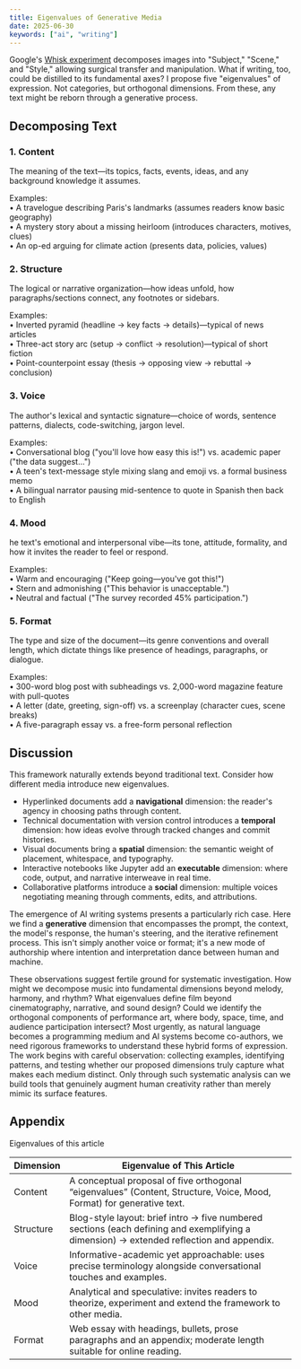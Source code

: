 ```yaml
---
title: Eigenvalues of Generative Media
date: 2025-06-30
keywords: ["ai", "writing"]
---
```


Google's [Whisk experiment](https://blog.google/technology/google-labs/whisk/) decomposes images into "Subject," "Scene," and "Style," allowing surgical transfer and manipulation. What if writing, too, could be distilled to its fundamental axes? I propose five "eigenvalues" of expression. Not categories, but orthogonal dimensions. From these, any text might be reborn through a generative process.

## Decomposing Text

### 1. Content

The meaning of the text—its topics, facts, events, ideas, and any background knowledge it assumes.  

Examples:  
• A travelogue describing Paris's landmarks (assumes readers know basic geography)  
• A mystery story about a missing heirloom (introduces characters, motives, clues)  
• An op-ed arguing for climate action (presents data, policies, values)  

### 2. Structure

The logical or narrative organization—how ideas unfold, how paragraphs/sections connect, any footnotes or sidebars.  

Examples:  
• Inverted pyramid (headline → key facts → details)—typical of news articles  
• Three-act story arc (setup → conflict → resolution)—typical of short fiction  
• Point-counterpoint essay (thesis → opposing view → rebuttal → conclusion)  

### 3. Voice

The author's lexical and syntactic signature—choice of words, sentence patterns, dialects, code-switching, jargon level.  

Examples:  
• Conversational blog ("you'll love how easy this is!") vs. academic paper ("the data suggest…")  
• A teen's text-message style mixing slang and emoji vs. a formal business memo  
• A bilingual narrator pausing mid-sentence to quote in Spanish then back to English  

### 4. Mood

he text's emotional and interpersonal vibe—its tone, attitude, formality, and how it invites the reader to feel or respond.  

Examples:  
• Warm and encouraging ("Keep going—you've got this!")  
• Stern and admonishing ("This behavior is unacceptable.")  
• Neutral and factual ("The survey recorded 45% participation.")  

### 5. Format

The type and size of the document—its genre conventions and overall length, which dictate things like presence of headings, paragraphs, or dialogue.  

Examples:  
• 300-word blog post with subheadings vs. 2,000-word magazine feature with pull-quotes  
• A letter (date, greeting, sign-off) vs. a screenplay (character cues, scene breaks)  
• A five-paragraph essay vs. a free-form personal reflection  

## Discussion

This framework naturally extends beyond traditional text. Consider how different media introduce new eigenvalues. 

- Hyperlinked documents add a **navigational** dimension: the reader's agency in choosing paths through content.
- Technical documentation with version control introduces a **temporal** dimension: how ideas evolve through tracked changes and commit histories.
- Visual documents bring a **spatial** dimension: the semantic weight of placement, whitespace, and typography.
- Interactive notebooks like Jupyter add an **executable** dimension: where code, output, and narrative interweave in real time.
- Collaborative platforms introduce a **social** dimension: multiple voices negotiating meaning through comments, edits, and attributions.

The emergence of AI writing systems presents a particularly rich case. Here we find a **generative** dimension that encompasses the prompt, the context, the model's response, the human's steering, and the iterative refinement process. This isn't simply another voice or format; it's a new mode of authorship where intention and interpretation dance between human and machine.

These observations suggest fertile ground for systematic investigation. How might we decompose music into fundamental dimensions beyond melody, harmony, and rhythm? What eigenvalues define film beyond cinematography, narrative, and sound design? Could we identify the orthogonal components of performance art, where body, space, time, and audience participation intersect? Most urgently, as natural language becomes a programming medium and AI systems become co-authors, we need rigorous frameworks to understand these hybrid forms of expression. The work begins with careful observation: collecting examples, identifying patterns, and testing whether our proposed dimensions truly capture what makes each medium distinct. Only through such systematic analysis can we build tools that genuinely augment human creativity rather than merely mimic its surface features.

## Appendix

Eigenvalues of this article

| Dimension   | Eigenvalue of This Article                                                                                       |
|-------------|------------------------------------------------------------------------------------------------------------------|
| Content     | A conceptual proposal of five orthogonal “eigenvalues” (Content, Structure, Voice, Mood, Format) for generative text. |
| Structure   | Blog-style layout: brief intro → five numbered sections (each defining and exemplifying a dimension) → extended reflection and appendix. |
| Voice       | Informative-academic yet approachable: uses precise terminology alongside conversational touches and examples.    |
| Mood        | Analytical and speculative: invites readers to theorize, experiment and extend the framework to other media.      |
| Format      | Web essay with headings, bullets, prose paragraphs and an appendix; moderate length suitable for online reading.  |